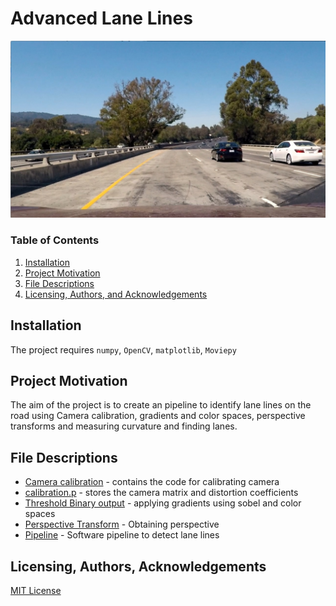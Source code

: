 # Advanced Lane Lines

![Image](test_images/test1.jpg)

### Table of Contents
1. [Installation](#installation)
2. [Project Motivation](#motivation)
3. [File Descriptions](#files)
3. [Licensing, Authors, and Acknowledgements](#licensing)

## Installation <a name="installation"></a>
The project requires ```numpy```, ```OpenCV```, ```matplotlib```, ```Moviepy```

## Project Motivation<a name="motivation"></a>
The aim of the project is to create an pipeline to identify lane lines on the road using Camera calibration, gradients and color spaces, perspective transforms and measuring curvature and finding lanes.

## File Descriptions <a name="files"></a>
- [Camera calibration](https://github.com/dhanushkr/Advanced-Lane-Lines/blob/master/camera_calibration.ipynb) - contains the code for calibrating camera
- [calibration.p](https://github.com/dhanushkr/Advanced-Lane-Lines/blob/master/calibration.p) -  stores the camera matrix and distortion coefficients
- [Threshold Binary output](threshold_binary_image.ipynb) - applying gradients using sobel and color spaces
- [Perspective Transform](https://github.com/dhanushkr/Advanced-Lane-Lines/blob/master/perspepctive_transform.ipynb) - Obtaining perspective 
- [Pipeline](advanced_lane_lines) - Software pipeline to detect lane lines
## Licensing, Authors, Acknowledgements<a name="licensing"></a> 
[MIT License](https://github.com/dhanushkr/Advanced-Lane-Lines/blob/master/LICENSE)


